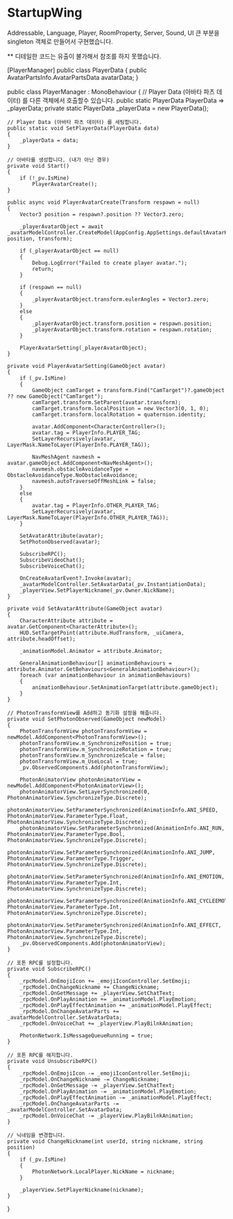 # StartupWing

Addressable, Language, Player, RoomProperty, Server, Sound, UI
큰 부분을 singleton 객체로 만들어서 구현했습니다.

** 디테일한 코드는 유출이 불가해서 참조를 하지 못했습니다.

[PlayerManager]
public class PlayerData
{
    public AvatarPartsInfo.AvatarPartsData avatarData;
}

public class PlayerManager : MonoBehaviour
{
    // Player Data (아바타 파츠 데이터) 를 다른 객체에서 호출할수 있습니다.
    public static PlayerData PlayerData => _playerData;
    private static PlayerData _playerData = new PlayerData();

    // Player Data (아바타 파츠 데이터) 를 세팅합니다.
    public static void SetPlayerData(PlayerData data)
    {
        _playerData = data;
    }

    // 아바타를 생성합니다. (내가 아닌 경우)
    private void Start()
    {
        if (!_pv.IsMine)
            PlayerAvatarCreate();
    }

    public async void PlayerAvatarCreate(Transform respawn = null)
    {
        Vector3 position = respawn?.position ?? Vector3.zero;

        _playerAvatarObject = await _avatarModelController.CreateModel(AppConfig.AppSettings.defaultAvatarKey, position, transform);

        if (_playerAvatarObject == null)
        {
            Debug.LogError("Failed to create player avatar.");
            return;
        }

        if (respawn == null)
        {
            _playerAvatarObject.transform.eulerAngles = Vector3.zero;
        }
        else
        {
            _playerAvatarObject.transform.position = respawn.position;
            _playerAvatarObject.transform.rotation = respawn.rotation;
        }

        PlayerAvatarSetting(_playerAvatarObject);
    }

    private void PlayerAvatarSetting(GameObject avatar)
    {
        if (_pv.IsMine)
        {
            GameObject camTarget = transform.Find("CamTarget")?.gameObject ?? new GameObject("CamTarget");
            camTarget.transform.SetParent(avatar.transform);
            camTarget.transform.localPosition = new Vector3(0, 1, 0);
            camTarget.transform.localRotation = quaternion.identity;

            avatar.AddComponent<CharacterController>();
            avatar.tag = PlayerInfo.PLAYER_TAG;
            SetLayerRecursively(avatar, LayerMask.NameToLayer(PlayerInfo.PLAYER_TAG));

            NavMeshAgent navmesh = avatar.gameObject.AddComponent<NavMeshAgent>();
            navmesh.obstacleAvoidanceType = ObstacleAvoidanceType.NoObstacleAvoidance;
            navmesh.autoTraverseOffMeshLink = false;
        }
        else
        {
            avatar.tag = PlayerInfo.OTHER_PLAYER_TAG;
            SetLayerRecursively(avatar, LayerMask.NameToLayer(PlayerInfo.OTHER_PLAYER_TAG));
        }

        SetAvatarAttribute(avatar);
        SetPhotonObserved(avatar);

        SubscribeRPC();
        SubscribeVideoChat();
        SubscribeVoiceChat();

        OnCreateAvatarEvent?.Invoke(avatar);
        _avatarModelController.SetAvatarData(_pv.InstantiationData);
        _playerView.SetPlayerNickname(_pv.Owner.NickName);
    }

    private void SetAvatarAttribute(GameObject avatar)
    {
        CharacterAttribute attribute = avatar.GetComponent<CharacterAttribute>();
        HUD.SetTargetPoint(attribute.HudTransform, _uiCamera, attribute.headOffset);

        _animationModel.Animator = attribute.Animator;

        GeneralAnimationBehaviour[] animationBehaviours = attribute.Animator.GetBehaviours<GeneralAnimationBehaviour>();
        foreach (var animationBehaviour in animationBehaviours)
        {
            animationBehaviour.SetAnimationTarget(attribute.gameObject);
        }
    }

    // PhotonTransformView를 Add하고 동기화 설정을 해줍니다.
    private void SetPhotonObserved(GameObject newModel)
    {
        PhotonTransformView photonTransformView = newModel.AddComponent<PhotonTransformView>();
        photonTransformView.m_SynchronizePosition = true;
        photonTransformView.m_SynchronizeRotation = true;
        photonTransformView.m_SynchronizeScale = false;
        photonTransformView.m_UseLocal = true;
        _pv.ObservedComponents.Add(photonTransformView);

        PhotonAnimatorView photonAnimatorView = newModel.AddComponent<PhotonAnimatorView>();
        photonAnimatorView.SetLayerSynchronized(0, PhotonAnimatorView.SynchronizeType.Discrete);
        photonAnimatorView.SetParameterSynchronized(AnimationInfo.ANI_SPEED, PhotonAnimatorView.ParameterType.Float, PhotonAnimatorView.SynchronizeType.Discrete);
        photonAnimatorView.SetParameterSynchronized(AnimationInfo.ANI_RUN, PhotonAnimatorView.ParameterType.Bool, PhotonAnimatorView.SynchronizeType.Discrete);
        photonAnimatorView.SetParameterSynchronized(AnimationInfo.ANI_JUMP, PhotonAnimatorView.ParameterType.Trigger, PhotonAnimatorView.SynchronizeType.Discrete);
        photonAnimatorView.SetParameterSynchronized(AnimationInfo.ANI_EMOTION, PhotonAnimatorView.ParameterType.Int, PhotonAnimatorView.SynchronizeType.Discrete);
        photonAnimatorView.SetParameterSynchronized(AnimationInfo.ANI_CYCLEEMOTION, PhotonAnimatorView.ParameterType.Int, PhotonAnimatorView.SynchronizeType.Discrete);
        photonAnimatorView.SetParameterSynchronized(AnimationInfo.ANI_EFFECT, PhotonAnimatorView.ParameterType.Int, PhotonAnimatorView.SynchronizeType.Discrete);
        _pv.ObservedComponents.Add(photonAnimatorView);
    }

    // 포톤 RPC를 설정합니다.
    private void SubscribeRPC()
    {
        _rpcModel.OnEmojiIcon += _emojiIconController.SetEmoji;
        _rpcModel.OnChangeNickname += ChangeNickname;
        _rpcModel.OnGetMessage += _playerView.SetChatText;
        _rpcModel.OnPlayAnimation += _animationModel.PlayEmotion;
        _rpcModel.OnPlayEffectAnimation += _animationModel.PlayEffect;
        _rpcModel.OnChangeAvatarParts += _avatarModelController.SetAvatarData;
        _rpcModel.OnVoiceChat += _playerView.PlayBilnkAnimation;

        PhotonNetwork.IsMessageQueueRunning = true;
    }

    // 포톤 RPC를 해지합니다.
    private void UnsubscribeRPC()
    {
        _rpcModel.OnEmojiIcon -= _emojiIconController.SetEmoji;
        _rpcModel.OnChangeNickname -= ChangeNickname;
        _rpcModel.OnGetMessage -= _playerView.SetChatText;
        _rpcModel.OnPlayAnimation -= _animationModel.PlayEmotion;
        _rpcModel.OnPlayEffectAnimation -= _animationModel.PlayEffect;
        _rpcModel.OnChangeAvatarParts -= _avatarModelController.SetAvatarData;
        _rpcModel.OnVoiceChat -= _playerView.PlayBilnkAnimation;
    }

    // 닉네임을 변경합니다.
    private void ChangeNickname(int userId, string nickname, string position)
    {
        if (_pv.IsMine)
        {
            PhotonNetwork.LocalPlayer.NickName = nickname;
        }

        _playerView.SetPlayerNickname(nickname);
    }
}
